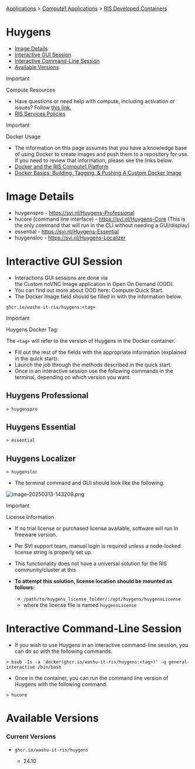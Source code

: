 
[Applications](../../../Applications.md) > [Compute1 Applications](../../Compute1%20Applications.md) > [RIS Developed Containers](../RIS%20Developed%20Containers.md)

# Huygens

- [Image Details](#image-details)
- [Interactive GUI Session](#interactive-gui-session)
- [Interactive Command-Line Session](#interactive-command-line-session)
- [Available Versions](#available-versions)

> [!IMPORTANT]
> Compute Resources
>
> - Have questions or need help with compute, including activation or issues? Follow [this link.](https://washu.atlassian.net/servicedesk/customer/portal/2/group/6/create/43)
> - [RIS Services Policies](../../../RIS%20Services%20Policies.md)

> [!IMPORTANT]
> Docker Usage
>
> - The information on this page assumes that you have a knowledge base of using Docker to create images and push them to a repository for use. If you need to review that information, please see the links below.
> - [Docker and the RIS Compute1 Platform](../../../Compute1/Docker%20and%20the%20RIS%20Compute1%20Platform.md)
> - [Docker Basics: Building, Tagging, & Pushing A Custom Docker Image](../../../Docker/Docker%20Basics_%20Building,%20Tagging,%20&%20Pushing%20A%20Custom%20Docker%20Image.md)

# Image Details

- huygenspro - <https://svi.nl/Huygens-Professional>
- hucore (command line interface) - <https://svi.nl/Huygens-Core> (This is the only command that will run in the CLI without needing a GUI/display)
- essential - <https://svi.nl/Huygens-Essential>
- huygensloc - <https://svi.nl/Huygens-Localizer>

# Interactive GUI Session

- Interactions GUI sessions are done via the Custom noVNC Image application in Open On Demand (OOD).
- You can find out more about OOD here: Compute Quick Start.
- The Docker Image field should be filled in with the information below.

```
ghcr.io/washu-it-ris/huygens:<tag>
```

> [!IMPORTANT]
> Huygens Docker Tag:
>
> The `<tag>` will refer to the version of Huygens in the Docker container.

- Fill out the rest of the fields with the appropriate information (explained in the quick start).
- Launch the job through the methods described in the quick start.
- Once in an interactive session use the following commands in the terminal, depending on which version you want.

## Huygens Professional

```
> huygenspro
```

## Huygens Essential

```
> essential
```

## Huygens Localizer

```
> huygensloc
```

- The terminal command and GUI should look like the following.

![image-20250313-143209.png](../../../../attachments/f0e4f5b7-173b-406c-bc0a-afa7dbfcd175.png)
> [!IMPORTANT]
> License Information
>
> - If no trial license or purchased license available, software will run In freeware version.
> - Per SVI support team, manual login is required unless a node-locked license string is properly set up.
> - This functionality does not have a universal solution for the RIS community/cluster at this
> - **To attempt this solution, license location should be mounted as follows:**
>
>   - `/path/to/huygens_license_folder/:/opt/huygens/huygensLicense`
>   - where the license file is named `huygensLicense`

# Interactive Command-Line Session

- If you wish to use Huygens in an interactive command-line session, you can do so with the following commands.

```
> bsub -Is -a 'docker(ghcr.io/washu-it-ris/huygens:<tag>)' -q general-interactive /bin/bash
```

- Once in the container, you can run the command line version of Huygens with the following command.

```
> hucore
```

# Available Versions

### Current Versions

- `ghcr.io/washu-it-ris/huygens`

  - 24.10
